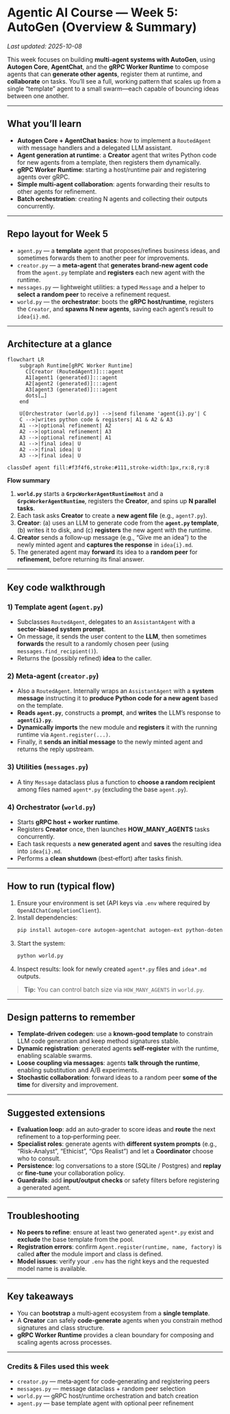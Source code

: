 # Agentic AI Course — Week 5: AutoGen (Overview & Summary)

_Last updated: 2025-10-08_

This week focuses on building **multi‑agent systems with AutoGen**, using **Autogen Core**, **AgentChat**, and the **gRPC Worker Runtime** to compose agents that can **generate other agents**, register them at runtime, and **collaborate** on tasks. You’ll see a full, working pattern that scales up from a single “template” agent to a small swarm—each capable of bouncing ideas between one another.

---

## What you’ll learn

- **Autogen Core + AgentChat basics**: how to implement a `RoutedAgent` with message handlers and a delegated LLM assistant.
- **Agent generation at runtime**: a **Creator** agent that writes Python code for new agents from a template, then registers them dynamically.
- **gRPC Worker Runtime**: starting a host/runtime pair and registering agents over gRPC.
- **Simple multi‑agent collaboration**: agents forwarding their results to other agents for refinement.
- **Batch orchestration**: creating N agents and collecting their outputs concurrently.

---

## Repo layout for Week 5

- `agent.py` — a **template** agent that proposes/refines business ideas, and sometimes forwards them to another peer for improvements.
- `creator.py` — a **meta‑agent** that **generates brand‑new agent code** from the `agent.py` template and **registers** each new agent with the runtime.
- `messages.py` — lightweight utilities: a typed `Message` and a helper to **select a random peer** to receive a refinement request.
- `world.py` — the **orchestrator**: boots the **gRPC host/runtime**, registers the `Creator`, and **spawns N new agents**, saving each agent’s result to `idea{i}.md`.

---

## Architecture at a glance

```mermaid
flowchart LR
    subgraph Runtime[gRPC Worker Runtime]
      C[Creator (RoutedAgent)]:::agent
      A1[agent1 (generated)]:::agent
      A2[agent2 (generated)]:::agent
      A3[agent3 (generated)]:::agent
      dots[…]
    end

    U[Orchestrator (world.py)] -->|send filename 'agent{i}.py'| C
    C -->|writes python code & registers| A1 & A2 & A3
    A1 -->|optional refinement| A2
    A2 -->|optional refinement| A3
    A3 -->|optional refinement| A1
    A1 -->|final idea| U
    A2 -->|final idea| U
    A3 -->|final idea| U

classDef agent fill:#f3f4f6,stroke:#111,stroke-width:1px,rx:8,ry:8
```

**Flow summary**
1. **`world.py`** starts a **`GrpcWorkerAgentRuntimeHost`** and a **`GrpcWorkerAgentRuntime`**, registers the **Creator**, and spins up **N parallel tasks**.
2. Each task asks **Creator** to create a **new agent file** (e.g., `agent7.py`).
3. **Creator**: (a) uses an LLM to generate code from the **`agent.py` template**, (b) writes it to disk, and (c) **registers** the new agent with the runtime.
4. **Creator** sends a follow‑up message (e.g., “Give me an idea”) to the newly minted agent and **captures the response** in `idea{i}.md`.
5. The generated agent may **forward** its idea to a **random peer** for **refinement**, before returning its final answer.

---

## Key code walkthrough

### 1) Template agent (`agent.py`)
- Subclasses `RoutedAgent`, delegates to an `AssistantAgent` with a **sector‑biased system prompt**.
- On message, it sends the user content to the **LLM**, then sometimes **forwards** the result to a randomly chosen peer (using `messages.find_recipient()`).
- Returns the (possibly refined) **idea** to the caller.

### 2) Meta‑agent (`creator.py`)
- Also a `RoutedAgent`. Internally wraps an `AssistantAgent` with a **system message** instructing it to **produce Python code for a new agent** based on the template.
- **Reads `agent.py`**, constructs a **prompt**, and **writes** the LLM’s response to **`agent{i}.py`**.
- **Dynamically imports** the new module and **registers** it with the running runtime via `Agent.register(...)`.
- Finally, it **sends an initial message** to the newly minted agent and returns the reply upstream.

### 3) Utilities (`messages.py`)
- A tiny `Message` dataclass plus a function to **choose a random recipient** among files named `agent*.py` (excluding the base `agent.py`).

### 4) Orchestrator (`world.py`)
- Starts **gRPC host + worker runtime**.
- Registers **Creator** once, then launches **HOW_MANY_AGENTS** tasks concurrently.
- Each task requests a **new generated agent** and **saves** the resulting idea into `idea{i}.md`.
- Performs a **clean shutdown** (best‑effort) after tasks finish.

---

## How to run (typical flow)

1. Ensure your environment is set (API keys via `.env` where required by `OpenAIChatCompletionClient`).
2. Install dependencies:
   ```bash
   pip install autogen-core autogen-agentchat autogen-ext python-dotenv
   ```
3. Start the system:
   ```bash
   python world.py
   ```
4. Inspect results: look for newly created `agent*.py` files and `idea*.md` outputs.

> **Tip:** You can control batch size via `HOW_MANY_AGENTS` in `world.py`.

---

## Design patterns to remember

- **Template‑driven codegen**: use a **known‑good template** to constrain LLM code generation and keep method signatures stable.
- **Dynamic registration**: generated agents **self‑register** with the runtime, enabling scalable swarms.
- **Loose coupling via messages**: agents **talk through the runtime**, enabling substitution and A/B experiments.
- **Stochastic collaboration**: forward ideas to a random peer **some of the time** for diversity and improvement.

---

## Suggested extensions

- **Evaluation loop**: add an auto‑grader to score ideas and **route** the next refinement to a top‑performing peer.
- **Specialist roles**: generate agents with **different system prompts** (e.g., “Risk‑Analyst”, “Ethicist”, “Ops Realist”) and let a **Coordinator** choose who to consult.
- **Persistence**: log conversations to a store (SQLite / Postgres) and **replay** or **fine‑tune** your collaboration policy.
- **Guardrails**: add **input/output checks** or safety filters before registering a generated agent.

---

## Troubleshooting

- **No peers to refine**: ensure at least two generated `agent*.py` exist and **exclude** the base template from the pool.
- **Registration errors**: confirm `Agent.register(runtime, name, factory)` is called **after** the module import and class is defined.
- **Model issues**: verify your `.env` has the right keys and the requested model name is available.

---

## Key takeaways

- You can **bootstrap** a multi‑agent ecosystem from a **single template**.
- A **Creator** can safely **code‑generate** agents when you constrain method signatures and class structure.
- **gRPC Worker Runtime** provides a clean boundary for composing and scaling agents across processes.

---

### Credits & Files used this week

- `creator.py` — meta‑agent for code‑generating and registering peers
- `messages.py` — message dataclass + random peer selection
- `world.py` — gRPC host/runtime orchestration and batch creation
- `agent.py` — base template agent with optional peer refinement

